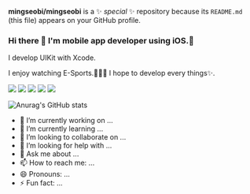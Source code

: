 **mingseobi/mingseobi** is a ✨ _special_ ✨ repository because its `README.md` (this file) appears on your GitHub profile.

### Hi there 👋 I'm mobile app developer using iOS.🚀
I develop UIKit with Xcode.

I enjoy watching E-Sports.🧑🏻‍💻
I hope to develop every things✨.

<img src="https://img.shields.io/badge/iOS-000000?style=flat-square&logo=iOS&logoColor=white"/> <img src="https://img.shields.io/badge/Xcode-147EFB?style=flat-square&logo=Xcode&logoColor=white"/> <img src="https://img.shields.io/badge/UIKit-2396F3?style=flat-square&logo=UIKit&logoColor=white"/> <img src="https://img.shields.io/badge/Velog-20C997?style=flat-square&logo=Velog&logoColor=white"/> <img src="https://img.shields.io/badge/Instagram-E4405F?style=flat-square&logo=Instagram&logoColor=white"/>


![Anurag's GitHub stats](https://github-readme-stats.vercel.app/api?username=mingseobi&show_icons=true&theme=radical)


- 🔭 I’m currently working on ...
- 🌱 I’m currently learning ...
- 👯 I’m looking to collaborate on ...
- 🤔 I’m looking for help with ...
- 💬 Ask me about ...
- 📫 How to reach me: ...
- 😄 Pronouns: ...
- ⚡ Fun fact: ...
